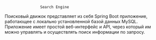                     Search Engine
Поисковый движок представляет из себя Spring Boot приложение,
работающее с локально установленной базой данных MySQL.
Приложение имеет простой веб-интерфейс и API,
через который им можно управлять и осуществлять поиск информации по запросу.
